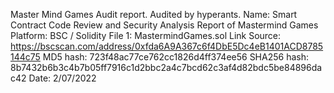 Master Mind Games Audit report. Audited by hyperants.
Name: Smart Contract Code Review and Security Analysis Report of Mastermind Games
Platform: BSC / Solidity
File 1: MastermindGames.sol
Link Source: https://bscscan.com/address/0xfda6A9A367c6f4DbE5Dc4eB1401ACD8785144c75
MD5 hash: 723f48ac77ce762cc1826d4ff374ee56
SHA256 hash: 8b7432b6b3c4b7b05ff7916c1d2bbc2a4c7bcd62c3af4d82bdc5be84896dac42
Date: 2/07/2022
